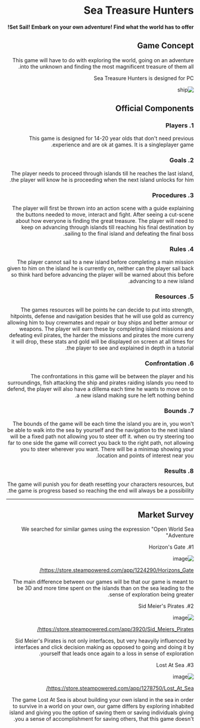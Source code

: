 <div dir='rtl' lang='he'>

# Sea Treasure Hunters

**Set Sail! Embark on your own adventure! Find what the world has to offer!**

## Game Concept

This game will have to do with exploring the world, going on an adventure into the unknown and finding the most magnificent treasure of them all.

Sea Treasure Hunters is designed for PC

![ship](https://github.com/GameCourse2024/Sea_Treasure_Hunters/assets/118755048/4842e087-6fea-40cd-9a76-48681ac07cc6)



## Official Components



### 1. Players

This game is designed for 14-20 year olds that don't need previous experience and are ok at games. It is a singleplayer game.


### 2. Goals

The player needs to proceed through islands till he reaches the last island, the player will know he is proceeding when the next island unlocks for him.



### 3. Procedures

The player will first be thrown into an action scene with a guide explaining the buttons needed to move, interact and fight. After seeing a cut-scene about how everyone is finding the great treasure. The player will need to keep on advancing through islands till reaching his final destination by sailing to the final island and defeating the final boss.



### 4. Rules

The player cannot sail to a new island before completing a main mission given to him on the island he is currently on, neither can the player sail back so think hard before advancing the player will be warned about this before advancing to a new island.


### 5. Resources

The games resources will be points he can decide to put into strength, hitpoints, defense and navigation besides that he will use gold as currency allowing him to buy crewmates and repair or buy ships and better armour or weapons. The player will earn these by completing island missions and defeating evil pirates, the harder the missions and pirates the more curreny it will drop, these stats and gold will be displayed on screen at all times for the player to see and explained in depth in a tutorial.

### 6. Confrontation

The confrontations in this game will be between the player and his surroundings, fish attacking the ship and pirates raiding islands you need to defend, the player will also have a dillema each time he wants to move on to a new island making sure he left nothing behind.




### 7. Bounds

The bounds of the game will be each time the island you are in, you won't be able to walk into the sea by yourself and the navigation to the next island will be a fixed path not allowing you to steer off it. when ou try steering too far to one side the game will correct you back to the right path, not allowing you to steer wherever you want. There will be a minimap showing your location and points of interest near you.

### 8. Results

The game will punish you for death resetting your characters resources, but the game is progress based so reaching the end will always be a possibility.

---

## Market Survey

We searched for similar games using the expression "Open World Sea Adventure"

#1. Horizon's Gate

![image](https://github.com/GameCourse2024/Sea_Treasure_Hunters/assets/118755048/d8909de6-0c32-4446-8581-6e532c72bdeb)

https://store.steampowered.com/app/1224290/Horizons_Gate/

The main difference between our games will be that our game is meant to be 3D and more time spent on the islands than on the sea leading to the sense of exploration being greater.

#2. Sid Meier's Pirates

![image](https://github.com/GameCourse2024/Sea_Treasure_Hunters/assets/118755048/c2f0e531-40cb-45d9-8527-113b83026183)

https://store.steampowered.com/app/3920/Sid_Meiers_Pirates/

Sid Meier's Pirates is not only interfaces, but very heavyily influenced by interfaces and click decision making as opposed to going and doing it by yourself that leads once again to a loss in sense of exploration.



#3. Lost At Sea

![image](https://github.com/GameCourse2024/Sea_Treasure_Hunters/assets/118755048/f0e8a4dc-0828-4e42-900b-c88d304aba4f)

https://store.steampowered.com/app/1278750/Lost_At_Sea/

The game Lost At Sea is about building your own island in the sea in order to survive in a world on your own, our game differs by exploring inhabited island and giving you the option of saving them or saving individuals giving you a sense of accomplishment for saving others, that this game doesn't.


</div>
